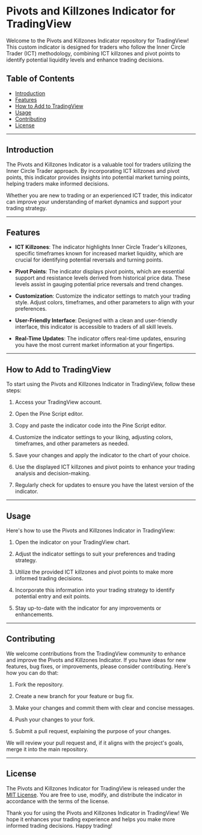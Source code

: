 # Pivots and Killzones Indicator for TradingView

Welcome to the Pivots and Killzones Indicator repository for TradingView! This custom indicator is designed for traders who follow the Inner Circle Trader (ICT) methodology, combining ICT killzones and pivot points to identify potential liquidity levels and enhance trading decisions.

## Table of Contents
- [Introduction](#introduction)
- [Features](#features)
- [How to Add to TradingView](#how-to-add-to-tradingview)
- [Usage](#usage)
- [Contributing](#contributing)
- [License](#license)

---

## Introduction

The Pivots and Killzones Indicator is a valuable tool for traders utilizing the Inner Circle Trader approach. By incorporating ICT killzones and pivot points, this indicator provides insights into potential market turning points, helping traders make informed decisions.

Whether you are new to trading or an experienced ICT trader, this indicator can improve your understanding of market dynamics and support your trading strategy.

---

## Features

- **ICT Killzones**: The indicator highlights Inner Circle Trader's killzones, specific timeframes known for increased market liquidity, which are crucial for identifying potential reversals and turning points.

- **Pivot Points**: The indicator displays pivot points, which are essential support and resistance levels derived from historical price data. These levels assist in gauging potential price reversals and trend changes.

- **Customization**: Customize the indicator settings to match your trading style. Adjust colors, timeframes, and other parameters to align with your preferences.

- **User-Friendly Interface**: Designed with a clean and user-friendly interface, this indicator is accessible to traders of all skill levels.

- **Real-Time Updates**: The indicator offers real-time updates, ensuring you have the most current market information at your fingertips.

---

## How to Add to TradingView

To start using the Pivots and Killzones Indicator in TradingView, follow these steps:

1. Access your TradingView account.

2. Open the Pine Script editor.

3. Copy and paste the indicator code into the Pine Script editor.

4. Customize the indicator settings to your liking, adjusting colors, timeframes, and other parameters as needed.

5. Save your changes and apply the indicator to the chart of your choice.

6. Use the displayed ICT killzones and pivot points to enhance your trading analysis and decision-making.

7. Regularly check for updates to ensure you have the latest version of the indicator.

---

## Usage

Here's how to use the Pivots and Killzones Indicator in TradingView:

1. Open the indicator on your TradingView chart.

2. Adjust the indicator settings to suit your preferences and trading strategy.

3. Utilize the provided ICT killzones and pivot points to make more informed trading decisions.

4. Incorporate this information into your trading strategy to identify potential entry and exit points.

5. Stay up-to-date with the indicator for any improvements or enhancements.

---

## Contributing

We welcome contributions from the TradingView community to enhance and improve the Pivots and Killzones Indicator. If you have ideas for new features, bug fixes, or improvements, please consider contributing. Here's how you can do that:

1. Fork the repository.

2. Create a new branch for your feature or bug fix.

3. Make your changes and commit them with clear and concise messages.

4. Push your changes to your fork.

5. Submit a pull request, explaining the purpose of your changes.

We will review your pull request and, if it aligns with the project's goals, merge it into the main repository.

---

## License

The Pivots and Killzones Indicator for TradingView is released under the [MIT License](LICENSE). You are free to use, modify, and distribute the indicator in accordance with the terms of the license.

Thank you for using the Pivots and Killzones Indicator in TradingView! We hope it enhances your trading experience and helps you make more informed trading decisions. Happy trading!
